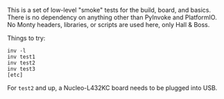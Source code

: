 This is a set of low-level "smoke" tests for the build, board, and basics.  
There is no dependency on anything other than PyInvoke and PlatformIO.  
No Monty headers, libraries, or scripts are used here, only Hall & Boss.

Things to try:

```text
inv -l
inv test1
inv test2
inv test3
[etc]
```

For `test2` and up, a Nucleo-L432KC board needs to be plugged into USB.
